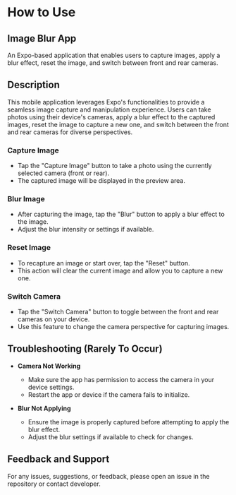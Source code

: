 # How to Use
## Image Blur App

An Expo-based application that enables users to capture images, apply a blur effect, reset the image, and switch between front and rear cameras.

## Description

This mobile application leverages Expo's functionalities to provide a seamless image capture and manipulation experience. Users can take photos using their device's cameras, apply a blur effect to the captured images, reset the image to capture a new one, and switch between the front and rear cameras for diverse perspectives.

### Capture Image
- Tap the "Capture Image" button to take a photo using the currently selected camera (front or rear).
- The captured image will be displayed in the preview area.

### Blur Image
- After capturing the image, tap the "Blur" button to apply a blur effect to the image.
- Adjust the blur intensity or settings if available.

### Reset Image
- To recapture an image or start over, tap the "Reset" button.
- This action will clear the current image and allow you to capture a new one.

### Switch Camera
- Tap the "Switch Camera" button to toggle between the front and rear cameras on your device.
- Use this feature to change the camera perspective for capturing images.

## Troubleshooting (Rarely To Occur)

- **Camera Not Working**
  - Make sure the app has permission to access the camera in your device settings.
  - Restart the app or device if the camera fails to initialize.

- **Blur Not Applying**
  - Ensure the image is properly captured before attempting to apply the blur effect.
  - Adjust the blur settings if available to check for changes.

## Feedback and Support

For any issues, suggestions, or feedback, please open an issue in the repository or contact developer.
